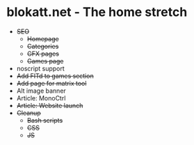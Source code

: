# blokatt.net - The home stretch

- ~~SEO~~
    - ~~Homepage~~
    - ~~Categories~~
    - ~~GFX pages~~
    - ~~Games page~~
- noscript support
- ~~Add FITd to games section~~
- ~~Add page for matrix tool~~
- Alt image banner
- Article: MonoCtrl
- ~~Article: Website launch~~
- ~~Cleanup~~
    - ~~Bash scripts~~
    - ~~CSS~~
    - ~~JS~~



